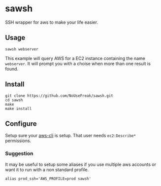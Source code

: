 # sawsh

SSH wrapper for aws to make your life easier.

## Usage

```
sawsh webserver
```

This example will query AWS for a EC2 instance containing the name `webserver`. It will prompt you with a choise when
more than one result is found.

## Install

```
git clone https://github.com/NoUseFreak/sawsh.git
cd sawsh
make
make install
```
## Configure

Setup sure your [aws-cli](http://docs.aws.amazon.com/cli/latest/userguide/cli-chap-getting-started.html) is setup. That user needs `ec2:Describe*` permissions.

### Suggestion

It may be useful to setup some aliases if you use multiple aws accounts or want it to run with a non standard profile. 

```
alias prod_ssh='AWS_PROFILE=prod sawsh'
```
